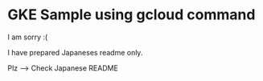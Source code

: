# GKE Sample using gcloud command

I am sorry :(

I have prepared Japaneses readme only.

Plz --> Check Japanese README [](./README.ja.md)
